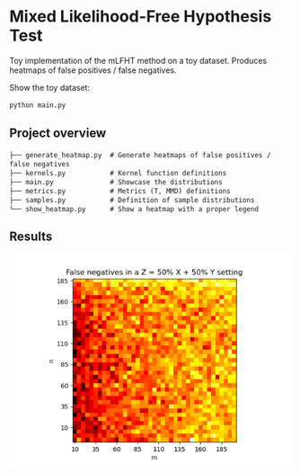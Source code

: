 # Mixed Likelihood-Free Hypothesis Test

Toy implementation of the mLFHT method on a toy dataset.
Produces heatmaps of false positives / false negatives.

Show the toy dataset:

```bash
python main.py
```

## Project overview

```
├── generate_heatmap.py  # Generate heatmaps of false positives / false negatives
├── kernels.py           # Kernel function definitions
├── main.py              # Showcase the distributions
├── metrics.py           # Metrics (T, MMD) definitions
├── samples.py           # Definition of sample distributions
└── show_heatmap.py      # Show a heatmap with a proper legend

```

## Results

![False Negatives](./images/false%20negatives.png)
